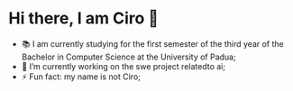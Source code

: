 <!--
**Ciro9320/Ciro9320** is a ✨ _special_ ✨ repository because its `README.md` (this file) appears on your GitHub profile.

Here are some ideas to get you started:

- 🔭 I’m currently working on ...
- 🌱 I’m currently learning ...
- 👯 I’m looking to collaborate on ...
- 🤔 I’m looking for help with ...
- 💬 Ask me about ...
- 📫 How to reach me: ...
- 😄 Pronouns: ...
- ⚡ Fun fact: ...
-->
# Hi there, I am Ciro 👋

- 📚 I am currently studying for the first semester of the third year of the Bachelor in Computer Science at the University of Padua;
- 🔭 I’m currently working on the swe project relatedto ai;
- ⚡ Fun fact: my name is not Ciro;
